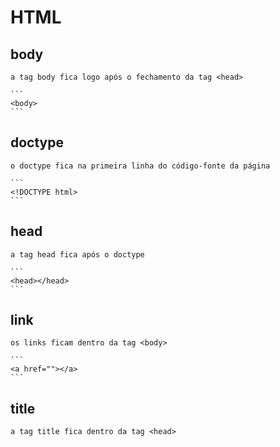 # HTML

## body

	a tag body fica logo após o fechamento da tag <head>

	```
	<body>
	```

## doctype

	o doctype fica na primeira linha do código-fonte da página

	```
	<!DOCTYPE html>
	```

## head

	a tag head fica após o doctype

	```
	<head></head>
	```

## link

	os links ficam dentro da tag <body>

	```
	<a href=""></a>
	```

## title

	a tag title fica dentro da tag <head>
